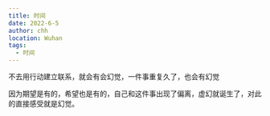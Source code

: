 ```yaml
---
title: 时间
date: 2022-6-5
author: chh
location: Wuhan
tags:
  - 时间
---
```


不去用行动建立联系，就会有会幻觉，一件事重复久了，也会有幻觉

因为期望是有的，希望也是有的，自己和这件事出现了偏离，虚幻就诞生了，对此的直接感受就是幻觉。
